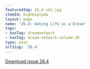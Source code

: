 ```yaml
---
featuredImg: 26.4-sml.jpg
itemId: bcphbxplpmw
layout: page
name: '26.4: Waking Life as a Dream'
tags:
- hasTag: dreamnetwork
- hasTag: dream-network-volume-26
type: post
urlSlug: '26.4'
---
```

<a href="../files/pdfs/Volume_26/26.4_waking_life_as_dream.pdf" download="">Download issue 26.4</a>